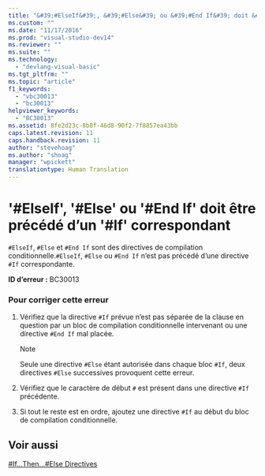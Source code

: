 ```yaml
---
title: "&#39;#ElseIf&#39;, &#39;#Else&#39; ou &#39;#End If&#39; doit &#234;tre pr&#233;c&#233;d&#233; d’un &#39;#If&#39; correspondant | Microsoft Docs"
ms.custom: ""
ms.date: "11/17/2016"
ms.prod: "visual-studio-dev14"
ms.reviewer: ""
ms.suite: ""
ms.technology: 
  - "devlang-visual-basic"
ms.tgt_pltfrm: ""
ms.topic: "article"
f1_keywords: 
  - "vbc30013"
  - "bc30013"
helpviewer_keywords: 
  - "BC30013"
ms.assetid: 8fe2d23c-8b8f-46d8-90f2-7f8857ea43bb
caps.latest.revision: 11
caps.handback.revision: 11
author: "stevehoag"
ms.author: "shoag"
manager: "wpickett"
translationtype: Human Translation
---
```

# &#39;#ElseIf&#39;, &#39;#Else&#39; ou &#39;#End If&#39; doit &#234;tre pr&#233;c&#233;d&#233; d’un &#39;#If&#39; correspondant
`#ElseIf`, `#Else` et `#End If` sont des directives de compilation conditionnelle.`#ElseIf`, `#Else` ou `#End If` n’est pas précédé d’une directive `#If` correspondante.  
  
 **ID d’erreur :** BC30013  
  
### Pour corriger cette erreur  
  
1.  Vérifiez que la directive `#If` prévue n’est pas séparée de la clause en question par un bloc de compilation conditionnelle intervenant ou une directive `#End If` mal placée.  
  
    > [!NOTE]
    >  Seule une directive `#Else` étant autorisée dans chaque bloc `#If`, deux directives `#Else` successives provoquent cette erreur.  
  
2.  Vérifiez que le caractère de début `#` est présent dans une directive `#If` précédente.  
  
3.  Si tout le reste est en ordre, ajoutez une directive `#If` au début du bloc de compilation conditionnelle.  
  
## Voir aussi  
 [\#If...Then...\#Else Directives](../../visual-basic/language-reference/directives/if-then-else-directives.md)